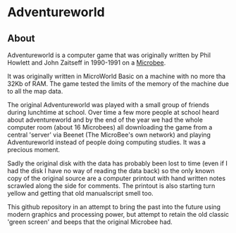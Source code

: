 Adventureworld
==============

About
-----
Adventureworld is a computer game that was originally written by Phil Howlett and John Zaitseff in 1990-1991 on a [Microbee](http://en.wikipedia.org/wiki/MicroBee).

It was originally written in MicroWorld Basic on a machine with no more tha 32Kb of RAM. The game tested the limits of the memory of the machine due to all the map data.

The original Adventureworld was played with a small group of friends during lunchtime at school.  Over time a few more people at school heard about adventureworld and by the end of the year we had the whole computer room (about 16 Microbees) all downloading the game from a central 'server' via Beenet (The MicroBee's own network) and playing Adventureworld instead of people doing computing studies. It was a precious moment.

Sadly the original disk with the data has probably been lost to time (even if I had the disk I have no way of reading the data back) so the only known copy of the original source are a computer printout with hand written notes scrawled along the side for comments. The printout is also starting turn yellow and getting that old manualscript smell too.

This github repository in an attempt to bring the past into the future using modern graphics and processing power, but attempt to retain the old classic 'green screen' and beeps that the original Microbee had.

